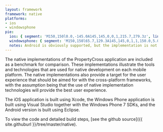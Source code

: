 ```yaml
---
layout: framework
framework: native
platforms:
- ios
- windowsphone
pie:
  ios: { segment: 'M150,150l0.0,-145.0A145,145,0,0,1,215.7,279.3z', line: 'M150,150l65.7,129.3' }
  windowsphone: { segment: 'M150,150l65.7,129.3A145,145,0,1,1,150.0,5.0z', line: 'M150,150l-0.0,-145.0' }
  notes: Android is obviously supported, but the implementation is not yet finished.
---
```

The native implementations of the PropertyCross application are included as a benchmark for comparison. These implementations illustrate the tools and technologies that are used for native development on each mobile platform. The native implementations also provide a target for the user experience that should be aimed for with the cross-platform frameworks, with the assumption being that the use of native implementation technologies will provide the best user experience.

The iOS application is built using Xcode, the Windows Phone application is built using Visual Studio together with the Windows Phone 7 SDKs, and the Android version is built using Eclipse.

To view the code and detailed build steps, [see the github source]({{ site.githuburl }}/tree/master/native).

